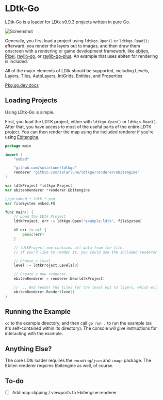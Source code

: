 # LDtk-Go

LDtk-Go is a loader for [LDtk v0.9.3](https://ldtk.io/) projects written in pure Go.

![Screenshot](https://i.imgur.com/fFDmCCw.png)

Generally, you first load a project using `ldtkgo.Open()` or `ldtkgo.Read()`; afterward, you render the layers out to images, and then draw them onscreen with a rendering or game development framework, like [ebiten](https://hajimehoshi.github.io/ebiten/), [Pixel](https://github.com/faiface/pixel), [raylib-go](https://github.com/gen2brain/raylib-go), or [raylib-go-plus](https://github.com/Lachee/raylib-goplus). An example that uses ebiten for rendering is included.

All of the major elements of LDtk should be supported, including Levels, Layers, Tiles, AutoLayers, IntGrids, Entities, and Properties.

[Pkg.go.dev docs](https://pkg.go.dev/github.com/solarlune/ldtkgo)

## Loading Projects

Using LDtk-Go is simple. 

First, you load the LDTK project, either with `ldtkgo.Open()` or `ldtkgo.Read()`. After that, you have access to most of the useful parts of the entire LDTK project. You can then render the map using the included renderer if you're using [Ebitengine](https://ebitengine.org/).

```go
package main

import (
	"embed"

	"github.com/solarlune/ldtkgo"
	renderer "github.com/solarlune/ldtkgo/renderer/ebitengine"
)

var ldtkProject *ldtkgo.Project
var ebitenRenderer *renderer.Ebitengine

//go:embed *.ldtk *.png
var fileSystem embed.FS

func main() {
	// Load the LDtk Project
	ldtkProject, err := ldtkgo.Open("example.ldtk", fileSystem)

	if err != nil {
		panic(err)
	}

	// ldtkProject now contains all data from the file.
	// If you'd like to render it, you could use the included renderer that uses Ebitengine:

	// Choose a level...
	level := ldtkProject.Levels[0]

	// Create a new renderer...
	ebitenRenderer = renderer.New(ldtkProject)

	// ... And render the tiles for the level out to layers, which will be *ebiten.Images. We can then retrieve them to draw in a Draw() loop later.
	ebitenRenderer.Render(level)
}


```

## Running the Example

`cd` to the example directory, and then call `go run .` to run the example (as it's self-contained within its directory). The console will give instructions for interacting with the example.

## Anything Else?

The core LDtk loader requires the `encoding/json` and `image` package. The Ebiten renderer requires Ebitengine as well, of course.

## To-do

- [ ] Add map clipping / viewports to Ebitengine renderer